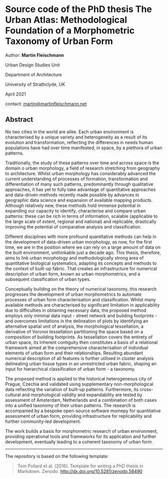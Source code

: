 # Source code of the PhD thesis The Urban Atlas: Methodological Foundation of a Morphometric Taxonomy of Urban Form

Author: **Martin Fleischmann**

Urban Design Studies Unit

Department of Architecture

University of Strathclyde, UK

April 2021

contact: martin@martinfleischmann.net

## Abstract

No two cities in the world are alike. Each urban environment is characterised by a unique variety and heterogeneity as a result of its evolution and transformation, reflecting the differences in needs human populations have had over time manifested, in space, by a plethora of urban patterns.

Traditionally, the study of these patterns over time and across space is the domain o urban morphology, a field of research stretching from geography to architecture. Whilst urban morphology has considerably advanced the current understanding of processes of formation, transformation and differentiation of many such patterns, predominantly through qualitative approaches, it has yet to fully take advantage of quantitative approaches and data-driven methods recently made possible by advances in geographic data science and expansion of available mapping products. Although relatively new, these methods hold immense potential in expanding our capacity to identify, characterise and compare urban patterns: these can be rich in terms of information, scalable (applicable to the large scale of extent, regional and national) and replicable, drastically improving the potential of comparative analysis and classification.

Different disciplines with more profound quantitative methods can help in the development of data-driven urban morphology, as now, for the first time, we are in the position where we can rely on a large amount of data on the built environment, unthinkable just a decade ago. This thesis, therefore, aims to link urban morphology and methodologically strong area of quantitative biological systematics, adapting its concepts and methods to the context of built-up fabric. That creates an infrastructure for numerical description of urban form, known as urban morphometrics, and a subsequent classification of urban types.

Conceptually building on the theory of numerical taxonomy, this research progresses the development of urban morphometrics to automate processes of urban form characterisation and classification. Whilst many available methods are characterised by significant limitation in applicability due to difficulties in obtaining necessary data, the proposed method employs only minimal data input - street network and building footprints - and overcomes limitations in the delineation of plots by identifying an alternative spatial unit of analysis, the morphological tessellation, a derivative of Voronoi tessellation partitioning the space based on a composition of building footprints. As tessellation covers the entirety of urban space, its inherent contiguity then constitutes a basis of a relational framework aimed at the comprehensive characterisation of individual elements of urban form and their relationships. Resulting abundant numerical description of all features is further utilised in cluster analysis delineating urban tissue types in an unrestricted urban fabric, shaping an input for hierarchical classification of urban form - a taxonomy.

The proposed method is applied to the historical heterogeneous city of Prague, Czechia and validated using supplementary non-morphological data reflecting the variation of built-up patterns. Furthermore, its cross-cultural and morphological validity and expandability are tested by assessment of Amsterdam, Netherlands and a combination of both cases into a unified taxonomy of their urban patterns. The research is accompanied by a bespoke open-source software momepy for quantitative assessment of urban form, providing infrastructure for replicability and further community-led development.

The work builds a basis for morphometric research of urban environment, providing operational tools and frameworks for its application and further development, eventually leading to a coherent taxonomy of urban form.
<hr>
The repository is based on the following template:

> Tom Pollard et al. (2016). Template for writing a PhD thesis in Markdown. Zenodo. http://dx.doi.org/10.5281/zenodo.58490
